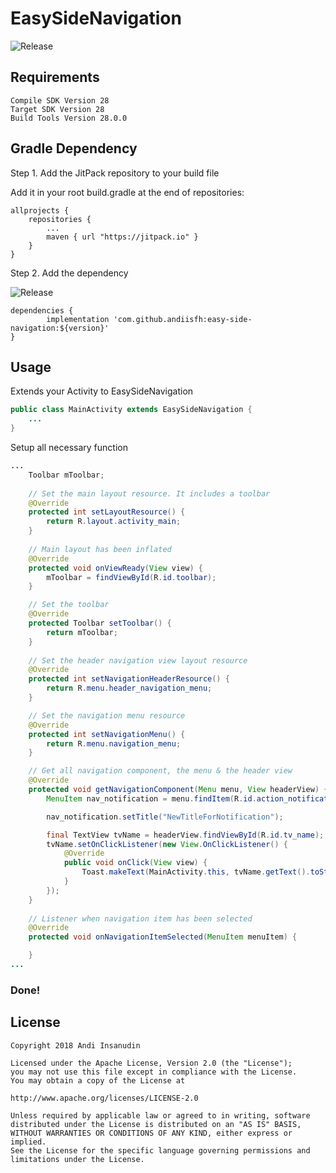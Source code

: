 
# EasySideNavigation

![Release](https://jitpack.io/v/andiisfh/easy-side-navigation.svg)



## Requirements
```
Compile SDK Version 28
Target SDK Version 28
Build Tools Version 28.0.0
```
## Gradle Dependency
Step 1. Add the JitPack repository to your build file

Add it in your root build.gradle at the end of repositories:
```
allprojects {
	repositories {
		...
		maven { url "https://jitpack.io" }
	}
}
```

Step 2. Add the dependency

![Release](https://jitpack.io/v/andiisfh/easy-side-navigation.svg)
```
dependencies {
        implementation 'com.github.andiisfh:easy-side-navigation:${version}'
}
```

## Usage
Extends your Activity to EasySideNavigation
```Java
public class MainActivity extends EasySideNavigation {
	...
}
```

Setup all necessary function
```Java
...
    Toolbar mToolbar;
    
    // Set the main layout resource. It includes a toolbar
    @Override
    protected int setLayoutResource() {
        return R.layout.activity_main;
    }
    
    // Main layout has been inflated
    @Override
    protected void onViewReady(View view) {
        mToolbar = findViewById(R.id.toolbar);
    }

    // Set the toolbar
    @Override
    protected Toolbar setToolbar() {
        return mToolbar;
    }
    
    // Set the header navigation view layout resource
    @Override
    protected int setNavigationHeaderResource() {
        return R.menu.header_navigation_menu;
    }

    // Set the navigation menu resource
    @Override
    protected int setNavigationMenu() {
        return R.menu.navigation_menu;
    }

    // Get all navigation component, the menu & the header view
    @Override
    protected void getNavigationComponent(Menu menu, View headerView) {
        MenuItem nav_notification = menu.findItem(R.id.action_notification);

        nav_notification.setTitle("NewTitleForNotification");

        final TextView tvName = headerView.findViewById(R.id.tv_name);
        tvName.setOnClickListener(new View.OnClickListener() {
            @Override
            public void onClick(View view) {
                Toast.makeText(MainActivity.this, tvName.getText().toString(), Toast.LENGTH_SHORT).show();
            }
        });
    }
    
    // Listener when navigation item has been selected
    @Override
    protected void onNavigationItemSelected(MenuItem menuItem) {

    }
...
```
### Done!

## License
```
Copyright 2018 Andi Insanudin

Licensed under the Apache License, Version 2.0 (the "License");
you may not use this file except in compliance with the License.
You may obtain a copy of the License at

http://www.apache.org/licenses/LICENSE-2.0

Unless required by applicable law or agreed to in writing, software
distributed under the License is distributed on an "AS IS" BASIS,
WITHOUT WARRANTIES OR CONDITIONS OF ANY KIND, either express or implied.
See the License for the specific language governing permissions and
limitations under the License.
```

